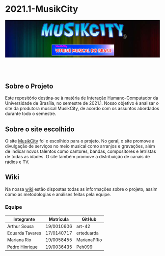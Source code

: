 # 2021.1-MusikCity

![](img/musikCity.png)

<br> <br/>

## Sobre o Projeto
Este repositório destina-se à matéria de Interação Humano-Computador da Universidade de Brasília, no semestre de 2021.1. Nosso objetivo é analisar o site da produtora musical MusikCity, de acordo com os assuntos abordados durante todo o semestre. 

## Sobre o site escolhido
O site [MusikCity](https://musikcity.mus.br/) foi o escolhido para o projeto. No geral, o site promove a divulgação de serviços no meio musical como arranjos e gravações, além de indicar novos talentos como cantores, bandas, compositores e letristas de todas as idades. O site também promove a distribuição de canais de rádios e TV.

## Wiki

Na nossa [wiki](...) estão dispostas todas as informações sobre o projeto, assim como as metodologias e análises
feitas pela equipe. 


### Equipe

Integrante      |Matrícula |GitHub
--------------  |----------|------
Arthur Sousa    |19/0010606|art-42
Eduarda Tavares |17/0140717|erteduarda
Mariana Rio     |19/0058455|MarianaPRio
Pedro Hinrique  |19/0036435|Peh099

